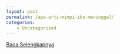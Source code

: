 ```yaml
---
layout: post
permalink: /apa-arti-mimpi-ibu-meninggal/
categories:
    - Uncategorized
---
```


[Baca Selengkapnya](/04)